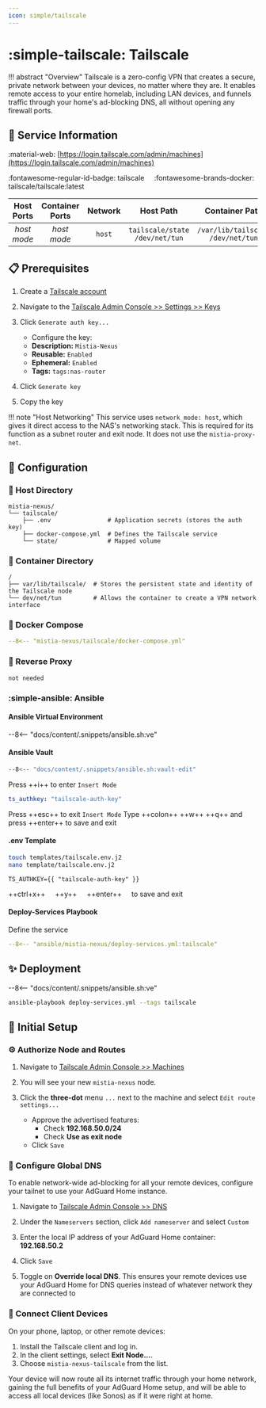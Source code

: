```yaml
---
icon: simple/tailscale
---
```


# :simple-tailscale: Tailscale

<!-- markdownlint-disable MD033 -->

!!! abstract "Overview"
    Tailscale is a zero-config VPN that creates a secure, private network between your devices, no matter where they are. It enables remote access to your entire homelab, including LAN devices, and funnels traffic through your home's ad-blocking DNS, all without opening any firewall ports.

## 📑 Service Information

:material-web: [https://login.tailscale.com/admin/machines](https://login.tailscale.com/admin/machines)

:fontawesome-regular-id-badge: tailscale &nbsp;&nbsp;&nbsp; :fontawesome-brands-docker: tailscale/tailscale:latest

| Host Ports | Container Ports | Network | Host Path | Container Path |
|:----------:|:---------------:|:-------:|:---------:|:--------------:|
| *host mode* | *host mode* | `host` | `tailscale/state`<br>`/dev/net/tun` | `/var/lib/tailscale`<br>`/dev/net/tun` |

## 📋 Prerequisites

1. Create a [Tailscale account](https://login.tailscale.com/login)  

2. Navigate to the [Tailscale Admin Console >> Settings >> Keys](https://login.tailscale.com/admin/settings/keys)

3. Click `Generate auth key...`
   - Configure the key:
   - **Description:** `Mistia-Nexus`
   - **Reusable:** `Enabled`
   - **Ephemeral:** `Enabled`
   - **Tags:** `tags:nas-router`

4. Click `Generate key`

5. Copy the key

!!! note "Host Networking"
    This service uses `network_mode: host`, which gives it direct access to the NAS's networking stack. This is required for its function as a subnet router and exit node. It does not use the `mistia-proxy-net`.

## 🔧 Configuration

### 📂 Host Directory

```text
mistia-nexus/
└── tailscale/
    ├── .env                # Application secrets (stores the auth key)
    ├── docker-compose.yml  # Defines the Tailscale service
    └── state/              # Mapped volume
```

### 📁 Container Directory

```text
/
├── var/lib/tailscale/  # Stores the persistent state and identity of the Tailscale node
└── dev/net/tun         # Allows the container to create a VPN network interface
```

### 🐋 Docker Compose

```yaml title="docker-compose.yml"
--8<-- "mistia-nexus/tailscale/docker-compose.yml"
```

### 🔀 Reverse Proxy

```text
not needed
```

### :simple-ansible: Ansible

#### Ansible Virtual Environment

--8<-- "docs/content/.snippets/ansible.sh:ve"

#### Ansible Vault

```bash
--8<-- "docs/content/.snippets/ansible.sh:vault-edit"
```

Press ++i++ to enter `Insert Mode`

```yaml title="secrets.yml"
ts_authkey: "tailscale-auth-key"
```

Press ++esc++ to exit `Insert Mode`
Type ++colon++ ++w++ ++q++ and press ++enter++ to save and exit

#### .env Template

```bash
touch templates/tailscale.env.j2
nano template/tailscale.env.j2
```

```j2 title="tailscale.env.j2"
TS_AUTHKEY={{ "tailscale-auth-key" }}
```

++ctrl+x++ &nbsp;&nbsp;&nbsp; ++y++ &nbsp;&nbsp;&nbsp; ++enter++ &nbsp;&nbsp;&nbsp; to save and exit

#### Deploy-Services Playbook

Define the service

```yaml title="deploy-services.yml"
--8<-- "ansible/mistia-nexus/deploy-services.yml:tailscale"
```

## ✨ Deployment

--8<-- "docs/content/.snippets/ansible.sh:ve"

```bash
ansible-playbook deploy-services.yml --tags tailscale
```

## 🚀 Initial Setup

### ⚙️ Authorize Node and Routes

1. Navigate to [Tailscale Admin Console >> Machines](https://login.tailscale.com/admin/machines)

2. You will see your new `mistia-nexus` node.

3. Click the **three-dot** menu `...` next to the machine and select `Edit route settings...`
    - Approve the advertised features:
        - Check **192.168.50.0/24**
        - Check **Use as exit node**
    - Click `Save`

### 🔗 Configure Global DNS

To enable network-wide ad-blocking for all your remote devices, configure your tailnet to use your AdGuard Home instance.

1. Navigate to [Tailscale Admin Console >> DNS](https://login.tailscale.com/admin/dns)

2. Under the `Nameservers` section, click `Add nameserver` and select `Custom`

3. Enter the local IP address of your AdGuard Home container: **192.168.50.2**

4. Click `Save`

5. Toggle on **Override local DNS**. This ensures your remote devices use your AdGuard Home for DNS queries instead of whatever network they are connected to

### 📱 Connect Client Devices

On your phone, laptop, or other remote devices:

1. Install the Tailscale client and log in.
2. In the client settings, select **Exit Node...**.
3. Choose `mistia-nexus-tailscale` from the list.

Your device will now route all its internet traffic through your home network, gaining the full benefits of your AdGuard Home setup, and will be able to access all local devices (like Sonos) as if it were right at home.
